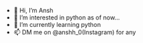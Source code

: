 - 👋 Hi, I’m Ansh
- 👀 I’m interested in python as of now...
- 🌱 I’m currently learning python
- 📫 DM me on @anshh_0(Instagram) for any 

<!---
Ancch/Ancch is a ✨ special ✨ repository because its `README.md` (this file) appears on your GitHub profile.
You can click the Preview link to take a look at your changes.
--->
